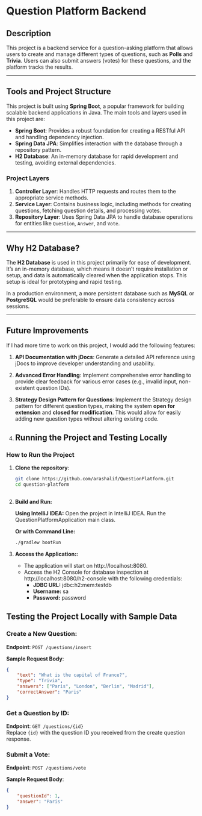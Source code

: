 # Question Platform Backend

## Description

This project is a backend service for a question-asking platform that allows users to create and manage different types of questions, such as **Polls** and **Trivia**. Users can also submit answers (votes) for these questions, and the platform tracks the results.

---

## Tools and Project Structure

This project is built using **Spring Boot**, a popular framework for building scalable backend applications in Java. The main tools and layers used in this project are:

- **Spring Boot**: Provides a robust foundation for creating a RESTful API and handling dependency injection.
- **Spring Data JPA**: Simplifies interaction with the database through a repository pattern.
- **H2 Database**: An in-memory database for rapid development and testing, avoiding external dependencies.

### Project Layers

1. **Controller Layer**: Handles HTTP requests and routes them to the appropriate service methods. 
2. **Service Layer**: Contains business logic, including methods for creating questions, fetching question details, and processing votes.
3. **Repository Layer**: Uses Spring Data JPA to handle database operations for entities like `Question`, `Answer`, and `Vote`.

---

## Why H2 Database?

The **H2 Database** is used in this project primarily for ease of development. It’s an in-memory database, which means it doesn’t require installation or setup, and data is automatically cleared when the application stops. This setup is ideal for prototyping and rapid testing. 

In a production environment, a more persistent database such as **MySQL** or **PostgreSQL** would be preferable to ensure data consistency across sessions.

---

## Future Improvements

If I had more time to work on this project, I would add the following features:

1. **API Documentation with jDocs**: Generate a detailed API reference using jDocs to improve developer understanding and usability.
2. **Advanced Error Handling**: Implement comprehensive error handling to provide clear feedback for various error cases (e.g., invalid input, non-existent question IDs).
3. **Strategy Design Pattern for Questions**: Implement the Strategy design pattern for different question types, making the system **open for extension** and **closed for modification**. This would allow for easily adding new question types without altering existing code.

4. ## Running the Project and Testing Locally

### How to Run the Project

1. **Clone the repository**:
   ```bash
   git clone https://github.com/arashalif/QuestionPlatform.git
   cd question-platform 
  
2. **Build and Run:**
   
     **Using IntelliJ IDEA:**
       Open the project in IntelliJ IDEA. Run the QuestionPlatformApplication main class.
   
      **Or with Command Line:**
   ```bash
   ./gradlew bootRun
   
3. **Access the Application::**
   - The application will start on http://localhost:8080.
   - Access the H2 Console for database inspection at http://localhost:8080/h2-console with the following credentials:
        - **JDBC URL:** jdbc:h2:mem:testdb
        - **Username:** sa
        - **Password:** password

## Testing the Project Locally with Sample Data

### Create a New Question:

**Endpoint**: `POST /questions/insert`

**Sample Request Body**:
  ```json
 {
      "text": "What is the capital of France?",
      "type": "Trivia",
      "answers": ["Paris", "London", "Berlin", "Madrid"],
      "correctAnswer": "Paris"
  }
```

### Get a Question by ID:

**Endpoint**: `GET /questions/{id}`  
Replace `{id}` with the question ID you received from the create question response.

### Submit a Vote:

**Endpoint**: `POST /questions/vote`

**Sample Request Body**:
```json
{
    "questionId": 1,
    "answer": "Paris"
}


